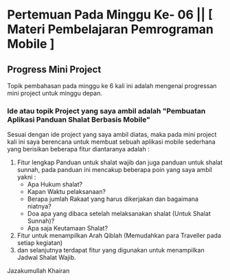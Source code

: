<h1> Pertemuan Pada Minggu Ke- 06 || [ Materi Pembelajaran Pemrograman Mobile ]</h1>

<h2>Progress Mini Project </h2>
Topik pembahasan pada minggu ke 6 kali ini adalah mengenai progressan mini project untuk minggu depan.
<h3>Ide atau topik Project yang saya ambil adalah "Pembuatan Aplikasi Panduan Shalat Berbasis Mobile"</h3>
Sesuai dengan ide project yang saya ambil diatas, maka pada mini project kali ini saya berencana untuk membuat sebuah aplikasi mobile sederhana
yang berisikan beberapa fitur diantaranya adalah :

1. Fitur lengkap Panduan untuk shalat wajib dan juga panduan untuk shalat sunnah, pada panduan ini mencakup beberapa poin yang saya ambil yakni :
   - Apa Hukum shalat?
   - Kapan Waktu pelaksanaan?
   - Berapa jumlah Rakaat yang harus dikerjakan dan bagaimana niatnya?
   - Doa apa yang dibaca setelah melaksanakan shalat (Untuk Shalat Sunnah)?
   - Apa saja Keutamaan Shalat?
2. Fitur untuk menampilkan Arah Qiblah (Memudahkan para Traveller pada setiap kegiatan)
3. dan selanjutnya terdapat fitur yang digunakan untuk menampilkan Jadwal Shalat Wajib.

Jazakumullah Khairan



